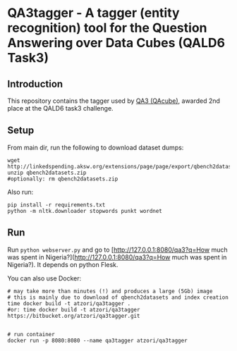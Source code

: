 # QA3tagger - A tagger (entity recognition) tool for the Question Answering over Data Cubes (QALD6 Task3)

## Introduction
This repository contains the tagger used by [QA3 (QAcube)](http://qa3.link/), awarded 2nd place at the QALD6 task3 challenge.

## Setup
From main dir, run the following to download dataset dumps:

	wget http://linkedspending.aksw.org/extensions/page/page/export/qbench2datasets.zip
	unzip qbench2datasets.zip 
	#optionally: rm qbench2datasets.zip

Also run:

	pip install -r requirements.txt
	python -m nltk.downloader stopwords punkt wordnet

## Run

Run `python webserver.py` and go to [http://127.0.0.1:8080/qa3?q=How much was spent in Nigeria?](http://127.0.0.1:8080/qa3?q=How much was spent in Nigeria?). It depends on python Flesk.

You can also use Docker:

	# may take more than minutes (!) and produces a large (5Gb) image
	# this is mainly due to download of qbench2datasets and index creation
	time docker build -t atzori/qa3tagger .
	#or: time docker build -t atzori/qa3tagger https://bitbucket.org/atzori/qa3tagger.git
	

	# run container
	docker run -p 8080:8080 --name qa3tagger atzori/qa3tagger

